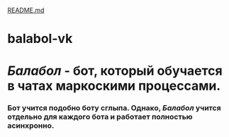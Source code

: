 [README.md](https://github.com/StrangeArcturus/balabol-vk/files/6993265/README.md)
# balabol-vk

# *Балабол* - бот, который обучается в чатах маркоскими процессами.
### Бот учится подобно боту сглыпа. Однако, *Балабол* учится отдельно для каждого бота и работает полностью асинхронно. 
